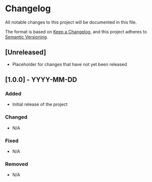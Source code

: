 # Changelog

All notable changes to this project will be documented in this file.

The format is based on [Keep a Changelog](https://keepachangelog.com/en/1.0.0/), and this project adheres to [Semantic Versioning](https://semver.org/spec/v2.0.0.html).

## [Unreleased]

- Placeholder for changes that have not yet been released

## [1.0.0] - YYYY-MM-DD

### Added

- Initial release of the project

### Changed

- N/A

### Fixed

- N/A

### Removed

- N/A
